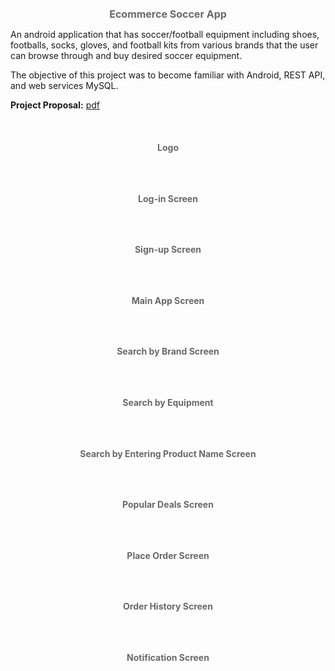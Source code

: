 <p align="center">
    <img src="assets/soccor_zone.png" alt=""/>
</p>

<h1 align="center" style="font-size:16px;color:dimgray;"><strong>Ecommerce Soccer App</strong></h1>

An android application that has soccer/football equipment including shoes, footballs, socks, gloves, and football kits from various brands that the user can browse through and buy desired soccer equipment.

The objective of this project was to become familiar with Android, REST API, and web services MySQL.

**Project Proposal:** [pdf](assets/CS440_Software_for_Mobile_Devices_Project_Proposal.pdf)

<br />
<h1 align="center" style="font-size:14px;color:dimgray;"><strong>Logo</strong>
</h1>
<p align="center">
    <img src="assets/_0 App Search.jpg" alt=""/>
</p>

<br />
<h1 align="center" style="font-size:14px;color:dimgray;"><strong>Log-in Screen</strong>
</h1>
<p align="center">
    <img src="assets/_1 Login.jpg" alt=""/>
</p>

<br />
<h1 align="center" style="font-size:14px;color:dimgray;"><strong>Sign-up Screen</strong>
</h1>
<p align="center">
    <img src="assets/_2 Signup.jpg" alt=""/>
</p>

<br />
<h1 align="center" style="font-size:14px;color:dimgray;"><strong>Main App Screen</strong>
</h1>
<p align="center">
    <img src="assets/_3 Main screen.jpg" alt=""/>
</p>

<br />
<h1 align="center" style="font-size:14px;color:dimgray;"><strong>Search by Brand Screen</strong>
</h1>
<p align="center">
    <img src="assets/_4 Brand search results.jpg" alt=""/>
</p>

<br />
<h1 align="center" style="font-size:14px;color:dimgray;"><strong>Search by Equipment</strong>
</h1>
<p align="center">
    <img src="assets/_5 Equipment search results.jpg" alt=""/>
</p>

<br />
<h1 align="center" style="font-size:14px;color:dimgray;"><strong>Search by Entering Product Name Screen</strong>
</h1>
<p align="center">
    <img src="assets/_6 Search bar results.jpg" alt=""/>
</p>

<br />
<h1 align="center" style="font-size:14px;color:dimgray;"><strong>Popular Deals Screen</strong>
</h1>
<p align="center">
    <img src="assets/_7 Popular deals.jpg" alt=""/>
</p>

<br />
<h1 align="center" style="font-size:14px;color:dimgray;"><strong>Place Order Screen</strong>
</h1>
<p align="center">
    <img src="assets/_8 Place order.jpg" alt=""/>
</p>

<br />
<h1 align="center" style="font-size:14px;color:dimgray;"><strong>Order History Screen</strong>
</h1>
<p align="center">
    <img src="assets/_9 Order history.jpg" alt=""/>
</p>

<br />
<h1 align="center" style="font-size:14px;color:dimgray;"><strong>Notification Screen</strong>
</h1>
<p align="center">
    <img src="assets/_10 Notifications.jpg" alt=""/>
</p>
